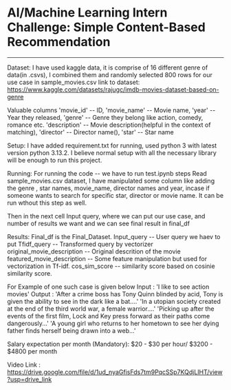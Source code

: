 # AI/Machine Learning Intern Challenge: Simple Content-Based Recommendation
---
Dataset: 
   I have used kaggle data, it is comprise of 16 different genre of data(in .csvs), I combined them and randomly selected 800 rows for our use case in sample_movies.csv
   link to dataset: https://www.kaggle.com/datasets/rajugc/imdb-movies-dataset-based-on-genre

   Valuable columns 
   'movie_id' -- ID, 
   'movie_name' -- Movie name, 
   'year' -- Year they released, 
   'genre' -- Genre they belong like action, comedy, romance etc. 
   'description' -- Movie description(helpful in the context of matching), 
   'director' -- Director name(),
   'star' -- Star name

Setup:
   I have added requirement.txt for running, used python 3 with latest version python 3.13.2. I believe normal setup with all the necessary library will be enough to run this project. 

Running:
   For running the code -- we have to run test.ipynb
   steps
   Read sample_movies.csv dataset, I have manipulated some column like adding the genre , star names, movie_name, director names and year, incase if someone wants to search for specific star, director or movie name. It can be run wthout this step as well.

   Then in the next cell Input query, where we can put our use case, and number of results we want and we can see final result in final_df

Results:
   Final_df is the Final_Dataset.
      Input_query -- User query we haev to put
      Tfidf_query -- Transformed query by vectorizer
      original_movie_description -- Original descrition of the movie
      featured_movie_description -- Some feature manipulation but used for vectorization in Tf-idf.
      cos_sim_score -- similarity score based on cosinie similarity score.

   For Example of one such case is given below
   Input : 'I like to see action movies' 
   Output : 'After a crime boss has Tony Quinn blinded by acid, Tony is given the ability to see in the dark like a bat....' 
            'In a utopian society created at the end of the third world war, a female warrior....'
            'Picking up after the events of the first film, Lock and Key press forward as their paths come dangerously...'
            'A young girl who returns to her hometown to see her dying father finds herself being drawn into a web...'

Salary expectation per month (Mandatory):
   $20 - $30 per hour/ $3200 - $4800 per month
   
Video Link :
   https://drive.google.com/file/d/1ud_nyaGfisFds7tm9PqcSSp7KQdjLIHT/view?usp=drive_link
